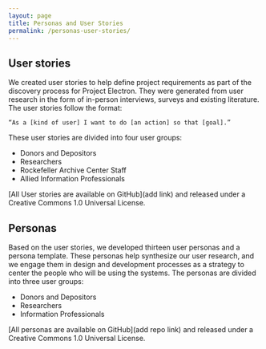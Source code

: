 ```yaml
---
layout: page
title: Personas and User Stories
permalink: /personas-user-stories/
---
```


## User stories

We created user stories to help define project requirements as part of the discovery process for Project Electron. They were generated from user research in the form of in-person interviews, surveys and existing literature. The user stories follow the format:

`“As a [kind of user] I want to do [an action] so that [goal].”`

These user stories are divided into four user groups:

  - Donors and Depositors
  - Researchers
  - Rockefeller Archive Center Staff
  - Allied Information Professionals

[All User stories are available on GitHub](add link) and released under a Creative Commons 1.0 Universal License.

## Personas

Based on the user stories, we developed thirteen user personas and a persona template. These personas help synthesize our user research, and we engage them in design and development processes as a strategy to center the people who will be using the systems. The personas are divided into three user groups:

  - Donors and Depositors
  - Researchers
  - Information Professionals

  [All personas are available on GitHub](add repo link) and released under a Creative Commons 1.0 Universal License.
